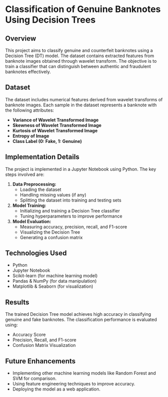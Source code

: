 # Classification of Genuine Banknotes Using Decision Trees

## Overview
This project aims to classify genuine and counterfeit banknotes using a Decision Tree (DT) model. The dataset contains extracted features from banknote images obtained through wavelet transform. The objective is to train a classifier that can distinguish between authentic and fraudulent banknotes effectively.

## Dataset
The dataset includes numerical features derived from wavelet transforms of banknote images. Each sample in the dataset represents a banknote with the following attributes:
- **Variance of Wavelet Transformed Image**
- **Skewness of Wavelet Transformed Image**
- **Kurtosis of Wavelet Transformed Image**
- **Entropy of Image**
- **Class Label (0: Fake, 1: Genuine)**

## Implementation Details
The project is implemented in a Jupyter Notebook using Python. The key steps involved are:
1. **Data Preprocessing:**
   - Loading the dataset
   - Handling missing values (if any)
   - Splitting the dataset into training and testing sets
2. **Model Training:**
   - Initializing and training a Decision Tree classifier
   - Tuning hyperparameters to improve performance
3. **Model Evaluation:**
   - Measuring accuracy, precision, recall, and F1-score
   - Visualizing the Decision Tree
   - Generating a confusion matrix

## Technologies Used
- Python
- Jupyter Notebook
- Scikit-learn (for machine learning model)
- Pandas & NumPy (for data manipulation)
- Matplotlib & Seaborn (for visualization)

## Results
The trained Decision Tree model achieves high accuracy in classifying genuine and fake banknotes. The classification performance is evaluated using:
- Accuracy Score
- Precision, Recall, and F1-score
- Confusion Matrix Visualization

## Future Enhancements
- Implementing other machine learning models like Random Forest and SVM for comparison.
- Using feature engineering techniques to improve accuracy.
- Deploying the model as a web application.



